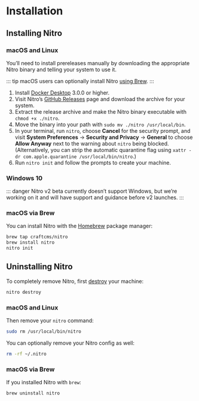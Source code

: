 # Installation

## Installing Nitro

### macOS and Linux

You’ll need to install prereleases manually by downloading the appropriate Nitro binary and telling your system to use it.

::: tip
macOS users can optionally install Nitro [using Brew](#macos-via-brew).
:::

1. Install [Docker Desktop](https://www.docker.com/products/docker-desktop) 3.0.0 or higher.
2. Visit Nitro’s [GitHub Releases](https://github.com/craftcms/nitro/releases) page and download the archive for your system.
3. Extract the release archive and make the Nitro binary executable with `chmod +x ./nitro`.
4. Move the binary into your path with `sudo mv ./nitro /usr/local/bin`.
5. In your terminal, run `nitro`, choose **Cancel** for the security prompt, and visit **System Preferences** → **Security and Privacy** → **General** to choose **Allow Anyway** next to the warning about `nitro` being blocked. (Alternatively, you can strip the automatic quarantine flag using `xattr -dr com.apple.quarantine /usr/local/bin/nitro`.)
5. Run `nitro init` and follow the prompts to create your machine.

### Windows 10

::: danger
Nitro v2 beta currently doesn’t support Windows, but we’re working on it and will have support and guidance before v2 launches.
:::

### macOS via Brew

You can install Nitro with the [Homebrew](https://brew.sh) package manager:

```bash
brew tap craftcms/nitro
brew install nitro
nitro init
```

## Uninstalling Nitro

To completely remove Nitro, first [destroy](commands.md#destroy) your machine:

```bash
nitro destroy
```

### macOS and Linux

Then remove your `nitro` command:

```bash
sudo rm /usr/local/bin/nitro
```

You can optionally remove your Nitro config as well:

```bash macOS and Linux
rm -rf ~/.nitro
```

### macOS via Brew

If you installed Nitro with `brew`:

```bash
brew uninstall nitro
```
